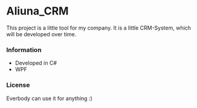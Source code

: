# Aliuna_CRM
This project is a little tool for my company. It is a little CRM-System, which will be developed over time.

### Information
* Developed in C#
* WPF

### License
Everbody can use it for anything :)
